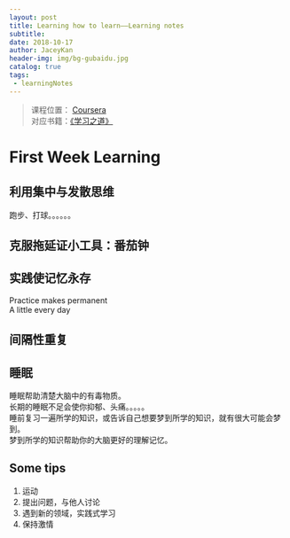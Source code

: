 ```yaml
---
layout: post
title: Learning how to learn——Learning notes
subtitle: 
date: 2018-10-17
author: JaceyKan
header-img: img/bg-gubaidu.jpg
catalog: true
tags: 
 - learningNotes
---
```


> 课程位置： [Coursera](https://www.coursera.org/learn/ruhe-xuexi/home/welcome)    
> 对应书籍：[《学习之道》](https://book.douban.com/subject/26895988/)

# First Week Learning
## 利用集中与发散思维
跑步、打球。。。。。。   

## 克服拖延证小工具：番茄钟   

## 实践使记忆永存  
Practice makes permanent  
A little every day    

## 间隔性重复  

## 睡眠
睡眠帮助清楚大脑中的有毒物质。  
长期的睡眠不足会使你抑郁、头痛。。。。。   
睡前复习一遍所学的知识，或告诉自己想要梦到所学的知识，就有很大可能会梦到。  
梦到所学的知识帮助你的大脑更好的理解记忆。  


## Some tips
1. 运动
2. 提出问题，与他人讨论
3. 遇到新的领域，实践式学习
4. 保持激情

